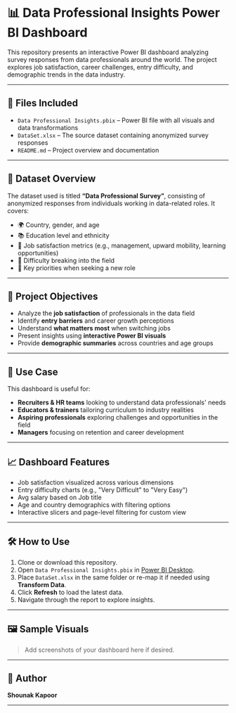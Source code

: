 # 📊 Data Professional Insights Power BI Dashboard

This repository presents an interactive Power BI dashboard analyzing survey responses from data professionals around the world. The project explores job satisfaction, career challenges, entry difficulty, and demographic trends in the data industry.

---

## 📁 Files Included

- `Data Professional Insights.pbix` – Power BI file with all visuals and data transformations  
- `DataSet.xlsx` – The source dataset containing anonymized survey responses  
- `README.md` – Project overview and documentation

---

## 📂 Dataset Overview

The dataset used is titled **“Data Professional Survey”**, consisting of anonymized responses from individuals working in data-related roles. It covers:

- 🌍 Country, gender, and age  
- 📚 Education level and ethnicity  
- 💼 Job satisfaction metrics (e.g., management, upward mobility, learning opportunities)  
- 🚪 Difficulty breaking into the field  
- 🎯 Key priorities when seeking a new role

---

## 🎯 Project Objectives

- Analyze the **job satisfaction** of professionals in the data field  
- Identify **entry barriers** and career growth perceptions  
- Understand **what matters most** when switching jobs  
- Present insights using **interactive Power BI visuals**  
- Provide **demographic summaries** across countries and age groups

---

## 💼 Use Case

This dashboard is useful for:

- **Recruiters & HR teams** looking to understand data professionals' needs  
- **Educators & trainers** tailoring curriculum to industry realities  
- **Aspiring professionals** exploring challenges and opportunities in the field  
- **Managers** focusing on retention and career development

---

## 📈 Dashboard Features

- Job satisfaction visualized across various dimensions  
- Entry difficulty charts (e.g., "Very Difficult" to "Very Easy")  
- Avg salary based on Job title
- Age and country demographics with filtering options  
- Interactive slicers and page-level filtering for custom view

---

## 🛠️ How to Use

1. Clone or download this repository.
2. Open `Data Professional Insights.pbix` in [Power BI Desktop](https://powerbi.microsoft.com/desktop/).
3. Place `DataSet.xlsx` in the same folder or re-map it if needed using **Transform Data**.
4. Click **Refresh** to load the latest data.
5. Navigate through the report to explore insights.

---

## 🖼️ Sample Visuals 

> Add screenshots of your dashboard here if desired.

---

## 👤 Author

**Shounak Kapoor**  

---


